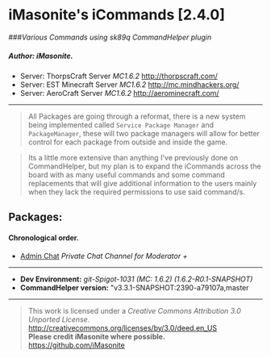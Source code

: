 iMasonite's __iCommands [2.4.0]__
=============

###*Various Commands using sk89q CommandHelper plugin*

##### Author: iMasonite.
* Server: ThorpsCraft Server *MC1.6.2* http://thorpscraft.com/
* Server: EST Minecraft Server *MC1.6.2* http://mc.mindhackers.org/
* Server: AeroCraft Server *MC1.6.2* http://aerominecraft.com/

-------------------------------------------------------------
>All Packages are going through a reformat, there is a new system being implemented called ```Service Package Manager``` and ```PackageManager```, these will two package managers will allow for better control for each package from outside and inside the game. 

>Its a little more extensive than anything I've previously done on CommandHelper, but my plan is to expand the iCommands across the board with as many useful commands and some command replacements that will give additional information to the users mainly when they lack the required permissions to use said command/s.
## Packages: 
#### Chronological order.
- [Admin Chat](https://github.com/iMasonite/CommandHelper/tree/master/LocalPackages/AdminChat "Admin Chat") *Private Chat Channel for Moderator +*



-------------------------------------------------------------
* **Dev Environment:** *git-Spigot-1031 (MC: 1.6.2) (1.6.2-R0.1-SNAPSHOT)*
* **CommandHelper version:** "v3.3.1-SNAPSHOT:2390-a79107a,master

-------------------------------------------------------------
>This work is licensed under a *Creative Commons Attribution 3.0 Unported License.*<br/>
http://creativecommons.org/licenses/by/3.0/deed.en_US<br/>
**Please credit iMasonite where possible.**
https://github.com/iMasonite<br/>



